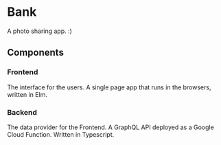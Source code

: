 # Bank

A photo sharing app. :)


## Components

### Frontend

The interface for the users. A single page app that runs in the browsers,
written in Elm.

### Backend

The data provider for the Frontend. A GraphQL API deployed as a Google Cloud
Function. Written in Typescript.
